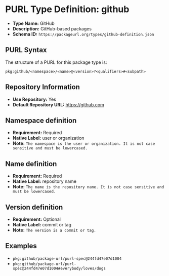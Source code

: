 <!--  NOTE: Auto-generated from the JSON PURL type definition.
Do not manually edit this file. Edit the JSON type definition instead. -->

# PURL Type Definition: github

- **Type Name:** GitHub
- **Description:** GitHub-based packages
- **Schema ID:** `https://packageurl.org/types/github-definition.json`

## PURL Syntax

The structure of a PURL for this package type is:

    pkg:github/<namespace>/<name>@<version>?<qualifiers>#<subpath>

## Repository Information

- **Use Repository:** Yes
- **Default Repository URL:** https://github.com

## Namespace definition

- **Requirement:** Required
- **Native Label:** user or organization
- **Note:** `The namespace is the user or organization. It is not case sensitive and must be lowercased.`

## Name definition

- **Requirement:** Required
- **Native Label:** repository name
- **Note:** `The name is the repository name. It is not case sensitive and must be lowercased.`

## Version definition

- **Requirement:** Optional
- **Native Label:** commit or tag
- **Note:** `The version is a commit or tag.`

## Examples

- `pkg:github/package-url/purl-spec@244fd47e07d1004`
- `pkg:github/package-url/purl-spec@244fd47e07d1004#everybody/loves/dogs`
